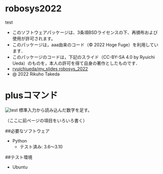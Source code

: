 # robosys2022
test
* このソフトウェアパッケージは、3条項BSDライセンスの下、再頒布および使用が許可されます。
* このパッケージは，aaa由来のコード（© 2022 Hoge Fuge）を利用しています．
* このパッケージのコードは，下記のスライド（CC-BY-SA 4.0 by Ryuichi Ueda）のものを，本人の許可を得て自身の著作としたものです．
* [ryuichiueda/my_slides robosys_2022](https://github.com/ryuichiueda/my_slides/tree/master/robosys_2022)
* @ 2022 Rikuho Takeda

# plusコマンド
![test](https://github.com/rikuhotakeda/robosys202x/actions/workflows/test.yml/badge.svg)
標準入力から読み込んだ数字を足す。

 （ここに前ページの項目をいろいろ書く）

##必要なソフトウェア
* Python
  * テスト済み: 3.6～3.10

##テスト環境
* Ubuntu
